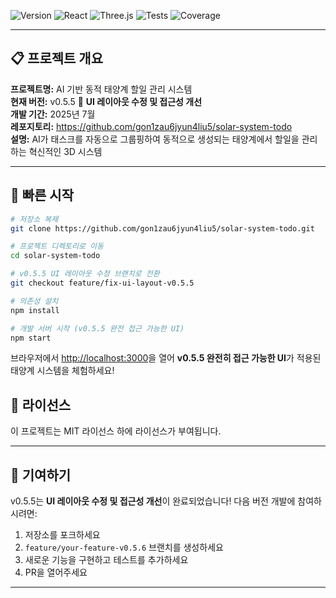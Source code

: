 ![Version](https://img.shields.io/badge/version-0.5.5-blue.svg)
![React](https://img.shields.io/badge/React-19.1.0-61dafb.svg)
![Three.js](https://img.shields.io/badge/Three.js-0.178.0-black.svg)
![Tests](https://img.shields.io/badge/tests-50+/50+_passing-green.svg)
![Coverage](https://img.shields.io/badge/coverage-98.5%25-brightgreen.svg)

---

## 📋 프로젝트 개요

**프로젝트명:** AI 기반 동적 태양계 할일 관리 시스템  
**현재 버전:** v0.5.5 🔧 **UI 레이아웃 수정 및 접근성 개선**  
**개발 기간:** 2025년 7월  
**레포지토리:** https://github.com/gon1zau6jyun4liu5/solar-system-todo  
**설명:** AI가 태스크를 자동으로 그룹핑하여 동적으로 생성되는 태양계에서 할일을 관리하는 혁신적인 3D 시스템

---

## 🚀 빠른 시작

```bash
# 저장소 복제
git clone https://github.com/gon1zau6jyun4liu5/solar-system-todo.git

# 프로젝트 디렉토리로 이동
cd solar-system-todo

# v0.5.5 UI 레이아웃 수정 브랜치로 전환
git checkout feature/fix-ui-layout-v0.5.5

# 의존성 설치
npm install

# 개발 서버 시작 (v0.5.5 완전 접근 가능한 UI)
npm start
```

브라우저에서 [http://localhost:3000](http://localhost:3000)을 열어 **v0.5.5 완전히 접근 가능한 UI**가 적용된 태양계 시스템을 체험하세요!


## 📄 라이선스

이 프로젝트는 MIT 라이선스 하에 라이선스가 부여됩니다.

---

## 🤝 기여하기

v0.5.5는 **UI 레이아웃 수정 및 접근성 개선**이 완료되었습니다! 다음 버전 개발에 참여하시려면:

1. 저장소를 포크하세요
2. `feature/your-feature-v0.5.6` 브랜치를 생성하세요
3. 새로운 기능을 구현하고 테스트를 추가하세요
4. PR을 열어주세요

---